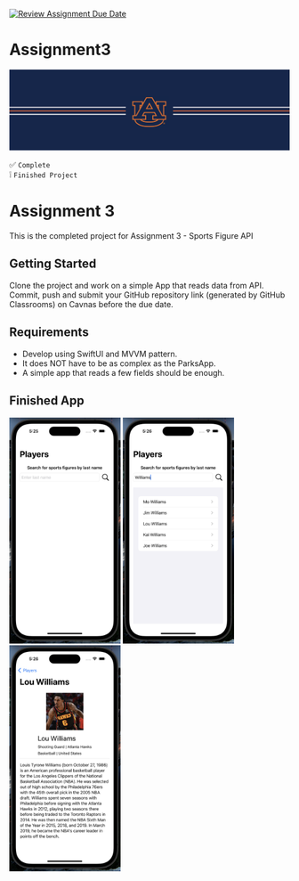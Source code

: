 [![Review Assignment Due Date](https://classroom.github.com/assets/deadline-readme-button-8d59dc4de5201274e310e4c54b9627a8934c3b88527886e3b421487c677d23eb.svg)](https://classroom.github.com/a/QgsKUYHY)
# Assignment3
![alt text](https://github.com/CPSC-5340/Assignment3/blob/main/Docs/banner_au.png?raw=true)


:white_check_mark: `Complete` <br/>
:grey_exclamation: `Finished Project`

# Assignment 3

This is the completed project for Assignment 3 - Sports Figure API

## Getting Started

Clone the project and work on a simple App that reads data from API. <br/>
Commit, push and submit your GitHub repository link (generated by GitHub Classrooms) on Cavnas before the due date.

## Requirements

- Develop using SwiftUI and MVVM pattern.
- It does NOT have to be as complex as the ParksApp. 
- A simple app that reads a few fields should be enough.

## Finished App
<img src="https://github.com/CPSC-5340/api_a3-tjgrafft/blob/main/Docs/finished_app.png?raw=true" width="200">
<img src="https://github.com/CPSC-5340/api_a3-tjgrafft/blob/main/Docs/view_1.png?raw=true" width="200">
<img src="https://github.com/CPSC-5340/api_a3-tjgrafft/blob/main/Docs/view_2.png?raw=true" width="200">
